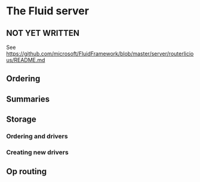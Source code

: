 # The Fluid server

## NOT YET WRITTEN

See https://github.com/microsoft/FluidFramework/blob/master/server/routerlicious/README.md

## Ordering

## Summaries

## Storage

### Ordering and drivers

### Creating new drivers

## Op routing
